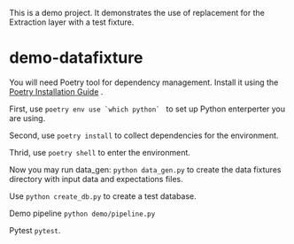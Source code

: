 This is a demo project. 
It demonstrates the use of replacement for the Extraction layer with a test fixture. 

# demo-datafixture

You will need Poetry tool for dependency management. Install it using the [Poetry Installation Guide](https://python-poetry.org/docs/#installation) .

First, use ``poetry env use `which python` `` to set up Python enterperter you are using.

Second, use ``poetry install`` to collect dependencies for the environment.

Thrid, use ``poetry shell`` to enter the environment.  


Now you may run data_gen: ``python data_gen.py`` to create the data fixtures directory with input data and expectations files.

Use ``python create_db.py`` to create a test database.


Demo pipeline ``python demo/pipeline.py``

Pytest ``pytest``.
